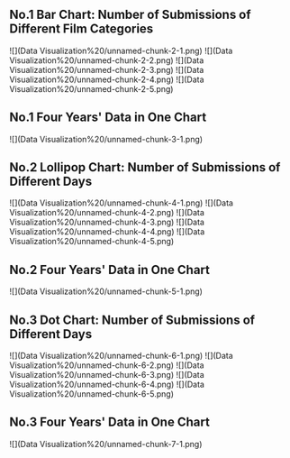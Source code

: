No.1 Bar Chart: Number of Submissions of Different Film Categories
------------------------------------------------------------------

![](Data Visualization%20/unnamed-chunk-2-1.png)
![](Data Visualization%20/unnamed-chunk-2-2.png)
![](Data Visualization%20/unnamed-chunk-2-3.png)
![](Data Visualization%20/unnamed-chunk-2-4.png)
![](Data Visualization%20/unnamed-chunk-2-5.png)

No.1 Four Years' Data in One Chart
-----------------------------------

![](Data Visualization%20/unnamed-chunk-3-1.png)

No.2 Lollipop Chart: Number of Submissions of Different Days
------------------------------------------------------------

![](Data Visualization%20/unnamed-chunk-4-1.png)
![](Data Visualization%20/unnamed-chunk-4-2.png)
![](Data Visualization%20/unnamed-chunk-4-3.png)
![](Data Visualization%20/unnamed-chunk-4-4.png)
![](Data Visualization%20/unnamed-chunk-4-5.png)

No.2 Four Years' Data in One Chart
-----------------------------------

![](Data Visualization%20/unnamed-chunk-5-1.png)

No.3 Dot Chart: Number of Submissions of Different Days
-------------------------------------------------------

![](Data Visualization%20/unnamed-chunk-6-1.png)
![](Data Visualization%20/unnamed-chunk-6-2.png)
![](Data Visualization%20/unnamed-chunk-6-3.png)
![](Data Visualization%20/unnamed-chunk-6-4.png)
![](Data Visualization%20/unnamed-chunk-6-5.png)

No.3 Four Years' Data in One Chart
-----------------------------------

![](Data Visualization%20/unnamed-chunk-7-1.png)

